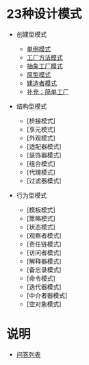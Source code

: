 23种设计模式
===
* 创建型模式

    - [单例模式](https://github.com/han8gui/DesignPatterns/tree/master/Creational/Singleton)
    - [工厂方法模式](https://github.com/han8gui/DesignPatterns/tree/master/Creational/FactoryMethod)
    - [抽象工厂模式](https://github.com/han8gui/DesignPatterns/tree/master/Creational/AbstractFactory)
    - [原型模式](https://github.com/han8gui/DesignPatterns/tree/master/Creational/Prototype)
    - [建造者模式](https://github.com/han8gui/DesignPatterns/tree/master/Creational/Builder)
    - [补充：简单工厂](https://github.com/han8gui/DesignPatterns/tree/master/Creational/SimpleFactory)

* 结构型模式

    - [桥接模式]
    - [享元模式]
    - [外观模式]
    - [适配器模式]
    - [装饰器模式]
    - [组合模式]
    - [代理模式]
    - [过滤器模式]

* 行为型模式

    - [模板模式]
    - [策略模式]
    - [状态模式]
    - [观察者模式]
    - [责任链模式]
    - [访问者模式]
    - [解释器模式]
    - [备忘录模式]
    - [命令模式]
    - [迭代器模式]
    - [中介者器模式]
    - [空对象模式]

说明
===
* [问答列表](https://github.com/han8gui/DesignPatterns/blob/master/QA.md)
